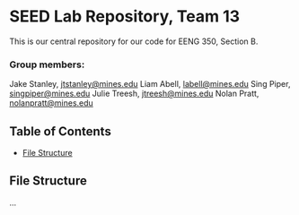 # SEED Lab Repository, Team 13

This is our central repository for our code for EENG 350, Section B.

### Group members:
Jake Stanley, [jtstanley@mines.edu](mailto:jtstanley@mines.edu)
Liam Abell, [labell@mines.edu](mailto:labell@mines.edu)
Sing Piper, [singpiper@mines.edu](mailto:singpiper@mines.edu)
Julie Treesh, [jtreesh@mines.edu](mailto:jtreesh@mines.edu)
Nolan Pratt, [nolanpratt@mines.edu](mailto:nolanpratt@mines.edu)

## Table of Contents

* [File Structure](#file-structure)

## File Structure

...
